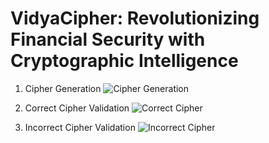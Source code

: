 # VidyaCipher: Revolutionizing Financial Security with Cryptographic Intelligence
01. Cipher Generation
![Cipher Generation](https://github.com/user-attachments/assets/b843b816-e95e-4e2b-96cc-5940df0cd53d)

02. Correct Cipher Validation
![Correct Cipher](https://github.com/user-attachments/assets/286ead56-a923-4f11-afa4-04ebe61cb15c)

03. Incorrect Cipher Validation
![Incorrect Cipher](https://github.com/user-attachments/assets/4c1faafa-aa4b-482e-93c6-ecfc458be569)
